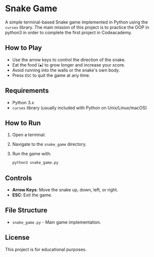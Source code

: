 # Snake Game

A simple terminal-based Snake game implemented in Python using the `curses` library. The main mission of this project is to practice the OOP in python3 in order to complete the first project in Codeacademy.

## How to Play

- Use the arrow keys to control the direction of the snake.
- Eat the food (`◆`) to grow longer and increase your score.
- Avoid running into the walls or the snake's own body.
- Press `ESC` to quit the game at any time.

## Requirements

- Python 3.x
- `curses` library (usually included with Python on Unix/Linux/macOS)

## How to Run

1. Open a terminal.
2. Navigate to the `snake_game` directory.
3. Run the game with:

   ```sh
   python3 snake_game.py
   ```

## Controls

- **Arrow Keys**: Move the snake up, down, left, or right.
- **ESC**: Exit the game.

## File Structure

- `snake_game.py` - Main game implementation.

## License

This project is for educational purposes.